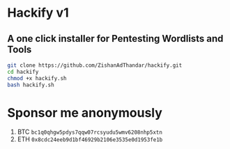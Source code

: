 # Hackify v1

## A one click installer for Pentesting Wordlists and Tools


```bash
git clone https://github.com/ZishanAdThandar/hackify.git
cd hackify
chmod +x hackify.sh
bash hackify.sh
```

# Sponsor me anonymously 

1. BTC `bc1q0qhgw5pdys7qqw07rcsyudu5wmv6208nhp5xtn`
2. ETH `0x8cdc24eeb9d1bf46929b2106e3535e0d1953fe1b`

